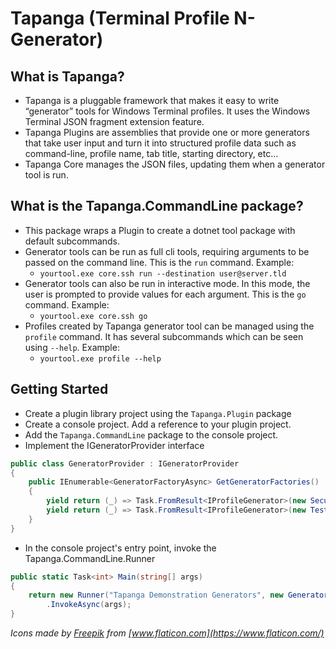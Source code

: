 # Tapanga (Terminal Profile N-Generator)

## What is Tapanga?

* Tapanga is a pluggable framework that makes it easy to write “generator” tools for Windows Terminal profiles. It uses the Windows Terminal JSON fragment extension feature.
* Tapanga Plugins are assemblies that provide one or more generators that take user input and turn it into structured profile data such as command-line, profile name, tab title, starting directory, etc…
* Tapanga Core manages the JSON files, updating them when a generator tool is run.

## What is the Tapanga.CommandLine package?

* This package wraps a Plugin to create a dotnet tool package with default subcommands.
* Generator tools can be run as full cli tools, requiring arguments to be passed on the command line. This is the `run` command. Example:
  * `yourtool.exe core.ssh run --destination user@server.tld`
* Generator tools can also be run in interactive mode. In this mode, the user is prompted to provide values for each argument. This is the `go` command. Example:
  * `yourtool.exe core.ssh go`
* Profiles created by Tapanga generator tool can be managed using the `profile` command. It has several subcommands which can be seen using `--help`. Example:
  * `yourtool.exe profile --help`

## Getting Started

* Create a plugin library project using the `Tapanga.Plugin` package
* Create a console project. Add a reference to your plugin project.
* Add the `Tapanga.CommandLine` package to the console project.
* Implement the IGeneratorProvider interface

```csharp
public class GeneratorProvider : IGeneratorProvider
{
    public IEnumerable<GeneratorFactoryAsync> GetGeneratorFactories()
    {
        yield return (_) => Task.FromResult<IProfileGenerator>(new SecureShellGenerator());
        yield return (_) => Task.FromResult<IProfileGenerator>(new TestGenerator());
    }
}
```

* In the console project's entry point, invoke the Tapanga.CommandLine.Runner

```csharp
public static Task<int> Main(string[] args)
{
    return new Runner("Tapanga Demonstration Generators", new GeneratorProvider())
        .InvokeAsync(args);
}
```

_Icons made by [Freepik](https://www.freepik.com) from [www.flaticon.com](https://www.flaticon.com/)_
